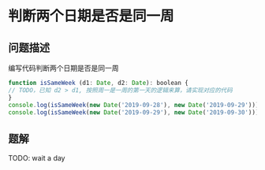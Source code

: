 # 判断两个日期是否是同一周

## 问题描述
编写代码判断两个日期是否是同一周

```js
function isSameWeek (d1: Date, d2: Date): boolean {
// TODO，已知 d2 > d1, 按照周一是一周的第一天的逻辑来算，请实现对应的代码
}
console.log(isSameWeek(new Date('2019-09-28'), new Date('2019-09-29')));   // true
console.log(isSameWeek(new Date('2019-09-29'), new Date('2019-09-30')));   // false
```
## 题解
TODO: wait a day